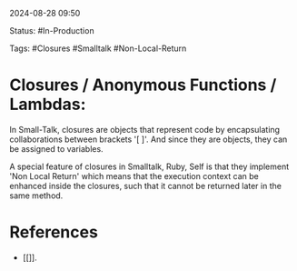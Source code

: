 
2024-08-28 09:50

Status: #In-Production

Tags: #Closures #Smalltalk #Non-Local-Return

# Closures  / Anonymous Functions / Lambdas:

In Small-Talk, closures are objects that represent code by encapsulating collaborations between brackets '[ ]'. And since they are objects, they can be assigned to variables.

A special feature of closures in Smalltalk, Ruby, Self is that they implement 'Non Local Return' which means that the execution context can be enhanced inside the closures, such that it cannot be returned later in the same method.

# References

- [[]].
